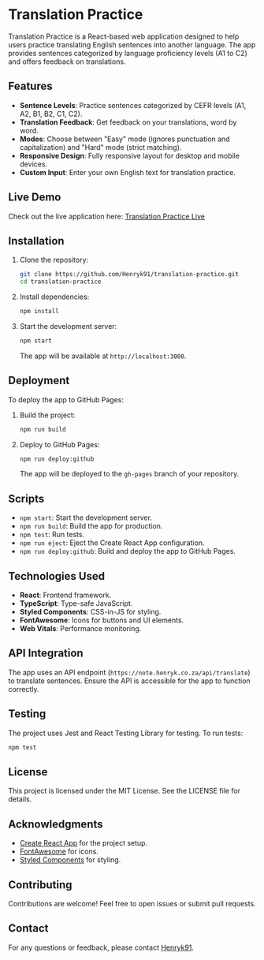 # Translation Practice

Translation Practice is a React-based web application designed to help users practice translating English sentences into another language. The app provides sentences categorized by language proficiency levels (A1 to C2) and offers feedback on translations.

## Features

- **Sentence Levels**: Practice sentences categorized by CEFR levels (A1, A2, B1, B2, C1, C2).
- **Translation Feedback**: Get feedback on your translations, word by word.
- **Modes**: Choose between "Easy" mode (ignores punctuation and capitalization) and "Hard" mode (strict matching).
- **Responsive Design**: Fully responsive layout for desktop and mobile devices.
- **Custom Input**: Enter your own English text for translation practice.

## Live Demo

Check out the live application here: [Translation Practice Live](https://henryk.co.za/translation-practice)

## Installation

1. Clone the repository:

   ```bash
   git clone https://github.com/Henryk91/translation-practice.git
   cd translation-practice
   ```

2. Install dependencies:

   ```bash
   npm install
   ```

3. Start the development server:

   ```bash
   npm start
   ```

   The app will be available at `http://localhost:3000`.

## Deployment

To deploy the app to GitHub Pages:

1. Build the project:

   ```bash
   npm run build
   ```

2. Deploy to GitHub Pages:

   ```bash
   npm run deploy:github
   ```

   The app will be deployed to the `gh-pages` branch of your repository.

## Scripts

- `npm start`: Start the development server.
- `npm run build`: Build the app for production.
- `npm test`: Run tests.
- `npm run eject`: Eject the Create React App configuration.
- `npm run deploy:github`: Build and deploy the app to GitHub Pages.

## Technologies Used

- **React**: Frontend framework.
- **TypeScript**: Type-safe JavaScript.
- **Styled Components**: CSS-in-JS for styling.
- **FontAwesome**: Icons for buttons and UI elements.
- **Web Vitals**: Performance monitoring.

## API Integration

The app uses an API endpoint (`https://note.henryk.co.za/api/translate`) to translate sentences. Ensure the API is accessible for the app to function correctly.

## Testing

The project uses Jest and React Testing Library for testing. To run tests:

```bash
npm test
```

## License

This project is licensed under the MIT License. See the LICENSE file for details.

## Acknowledgments

- [Create React App](https://create-react-app.dev/) for the project setup.
- [FontAwesome](https://fontawesome.com/) for icons.
- [Styled Components](https://styled-components.com/) for styling.

## Contributing

Contributions are welcome! Feel free to open issues or submit pull requests.

## Contact

For any questions or feedback, please contact [Henryk91](https://github.com/Henryk91).